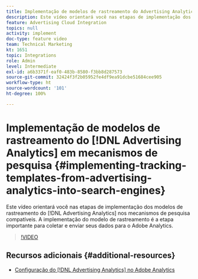 ```yaml
---
title: Implementação de modelos de rastreamento do Advertising Analytics em mecanismos de pesquisa
description: Este vídeo orientará você nas etapas de implementação dos modelos de rastreamento do Advertising Analytics nos mecanismos de pesquisa compatíveis. A implementação do modelo de rastreamento é a etapa importante para coletar e enviar seus dados para o Adobe Analytics.
feature: Advertising Cloud Integration
topics: null
activity: implement
doc-type: feature video
team: Technical Marketing
kt: 1651
topic: Integrations
role: Admin
level: Intermediate
exl-id: a6b3371f-eaf0-483b-8580-f3bb8d287573
source-git-commit: 32424f3f2b05952fe4df9ea91dcbe51684cee905
workflow-type: ht
source-wordcount: '101'
ht-degree: 100%

---
```


# Implementação de modelos de rastreamento do [!DNL Advertising Analytics] em mecanismos de pesquisa {#implementing-tracking-templates-from-advertising-analytics-into-search-engines}

Este vídeo orientará você nas etapas de implementação dos modelos de rastreamento do [!DNL Advertising Analytics] nos mecanismos de pesquisa compatíveis. A implementação do modelo de rastreamento é a etapa importante para coletar e enviar seus dados para o Adobe Analytics.

>[!VIDEO](https://video.tv.adobe.com/v/23120/?quality=12)

## Recursos adicionais {#additional-resources}

* [Configuração do [!DNL Advertising Analytics] no Adobe Analytics](https://experienceleague.adobe.com/docs/analytics-learn/tutorials/integrations/ad-cloud/configuring-advertising-analytics.html?lang=pt-BR)
